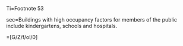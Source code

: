 Ti=Footnote 53

sec=Buildings with high occupancy factors for members of the public include kindergartens,
schools and hospitals.


=[G/Z/f/ol/0]
